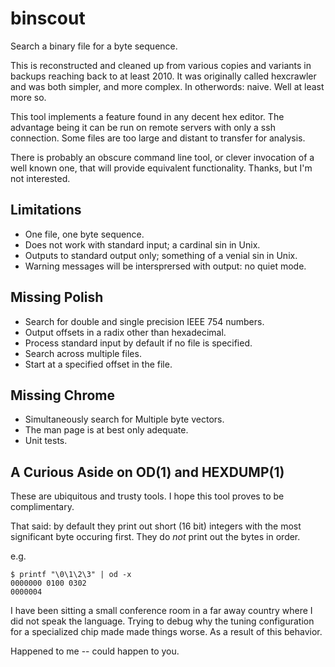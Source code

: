 # binscout
Search a binary file for a byte sequence.

This is reconstructed and cleaned up from various copies and variants in backups
reaching back to at least 2010. It was originally called hexcrawler and was both
simpler, and more complex. In otherwords: naive. Well at least more so.

This tool implements a feature found in any decent hex editor. The advantage
being it can be run on remote servers with only a ssh connection. Some files are
too large and distant to transfer for analysis.

There is probably an obscure command line tool, or clever invocation of a well
known one, that will provide equivalent functionality. Thanks, but I'm not
interested.

## Limitations

 - One file, one byte sequence.
 - Does not work with standard input; a cardinal sin in Unix.
 - Outputs to standard output only; something of a venial sin in Unix.
 - Warning messages will be intersprersed with output: no quiet mode.

## Missing Polish

 - Search for double and single precision IEEE 754 numbers.
 - Output offsets in a radix other than hexadecimal.
 - Process standard input by default if no file is specified.
 - Search across multiple files.
 - Start at a specified offset in the file.
 
## Missing Chrome

 - Simultaneously search for Multiple byte vectors.
 - The man page is at best only adequate.
 - Unit tests. 

## A Curious Aside on OD(1) and HEXDUMP(1)

These are ubiquitous and trusty tools. I hope this tool proves to be complimentary.

That said: by default they print out short (16 bit) integers with the most
significant byte occuring first. They do *not* print out the bytes in order.

e.g.

    $ printf "\0\1\2\3" | od -x
    0000000 0100 0302
    0000004

I have been sitting a small conference room in a far away country where I did
not speak the language. Trying to debug why the tuning configuration for a
specialized chip made made things worse. As a result of this behavior.

Happened to me -- could happen to you.
